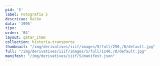 ```yaml
---
pid: '5'
label: Fotografia 5
descricao: Balão
data: '1995'
tipo: 
order: '04'
layout: qatar_item
collection: historia-transporte
thumbnail: "/img/derivatives/iiif/images/5/full/250,/0/default.jpg"
full: "/img/derivatives/iiif/images/5/full/1140,/0/default.jpg"
manifest: "/img/derivatives/iiif/5/manifest.json"
---
```

